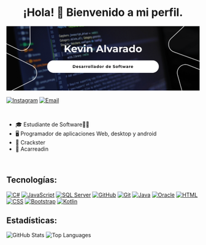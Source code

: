 <div align="center">
<h1 align="center">¡Hola! 👋 Bienvenido a mi perfil.</h1>
</div>

<img src="https://github.com/KevinAalvarado/KevinAalvarado/blob/main/banner.png">

[![Instagram](https://img.shields.io/badge/Instagram-Sígueme-E4405F?style=for-the-badge&logo=instagram&logoColor=white)](https://instagram.com/kev.alvaradu)
[![Email](https://img.shields.io/badge/Email-Escríbeme-D14836?style=for-the-badge&logo=gmail&logoColor=white)](https://mail.google.com/mail/?view=cm&fs=1&to=kevinjah1975@gmail.com)


</br>


- 🎓 Estudiante de Software👨‍🎓</br>
- 🖥️ Programador de aplicaciones Web, desktop y android</br>
- 🏐 Crackster </br>
- 🎠 Acarreadin </br>
</br>

## Tecnologías:

[![C#](https://img.shields.io/badge/C%20Sharp-FA7343?style=for-the-badge&logo=csharp&logoColor=white&labelColor=101010)]()
[![JavaScript](https://img.shields.io/badge/JavaScript-F7DF1E?style=for-the-badge&logo=javascript&logoColor=white&labelColor=101010)]()
[![SQL Server](https://img.shields.io/badge/SQL%20Server-CC2927?style=for-the-badge&logo=microsoftsqlserver&logoColor=white&labelColor=101010)]()
[![GitHub](https://img.shields.io/badge/GitHub-181717?style=for-the-badge&logo=github&logoColor=white&labelColor=101010)]()
[![Git](https://img.shields.io/badge/Git-F05032?style=for-the-badge&logo=git&logoColor=white&labelColor=101010)]()
[![Java](https://img.shields.io/badge/Java-007396?style=for-the-badge&logo=java&logoColor=white&labelColor=101010)]()
[![Oracle](https://img.shields.io/badge/Oracle-F80000?style=for-the-badge&logo=oracle&logoColor=white&labelColor=101010)]()
[![HTML](https://img.shields.io/badge/HTML-E34F26?style=for-the-badge&logo=html5&logoColor=white&labelColor=101010)]()
[![CSS](https://img.shields.io/badge/CSS-1572B6?style=for-the-badge&logo=css3&logoColor=white&labelColor=101010)]()
[![Bootstrap](https://img.shields.io/badge/Bootstrap-563D7C?style=for-the-badge&logo=bootstrap&logoColor=white&labelColor=101010)]()
[![Kotlin](https://img.shields.io/badge/Kotlin-7F52FF?style=for-the-badge&logo=kotlin&logoColor=white&labelColor=101010)]()

## Estadísticas:

![GitHub Stats](https://github-readme-stats.vercel.app/api?username=KevinAalvarado&show_icons=true&hide_title=true&count_private=true&hide=prs&theme=dark&title_color=ffffff)
![Top Languages](https://github-readme-stats.vercel.app/api/top-langs/?username=KevinAalvarado&layout=compact&theme=dark&title_color=ffffff)

